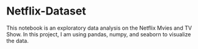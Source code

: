 # Netflix-Dataset
This notebook is an exploratory data analysis on the Netflix Mvies and TV Show. In this project, I am using pandas, numpy, and seaborn to visualize the data.
